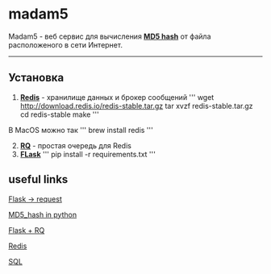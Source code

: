 # madam5
Madam5 - веб сервис для вычисления [**MD5 hash**](https://ru.wikipedia.org/wiki/MD5) от файла расположеного в сети Интернет. 

---

## Установка
1. [**Redis**](https://redis.io/topics/quickstart) - хранилище данных и брокер сообщений
'''
wget http://download.redis.io/redis-stable.tar.gz
tar xvzf redis-stable.tar.gz
cd redis-stable
make
'''

В MacOS можно так
'''
brew install redis
'''

2. [**RQ**](https://python-rq.org) - простая очередь для Redis  
3. [**FLask**](http://flask.pocoo.org) 
'''
pip install -r requirements.txt
'''

## useful links
[Flask -> request](http://flask.pocoo.org/docs/0.12/api/?highlight=request#flask.request)

[MD5_hash in python](https://stackoverflow.com/questions/49958006/python-3-create-md5-hash)

[Flask + RQ](https://habr.com/en/post/307140/)

[Redis](https://redis.io/topics/quickstart)

[SQL](https://www.w3schools.com/sql/sql_datatypes.asp)
